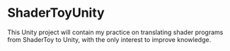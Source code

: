 # ShaderToyUnity
This Unity project will contain my practice on translating shader programs from ShaderToy to Unity, with the only interest to improve knowledge.

